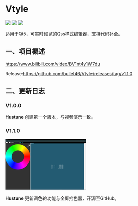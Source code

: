 # Vtyle
![](https://img.shields.io/badge/Version-1.1.0-green) ![](https://img.shields.io/badge/Creator-Hustune-99ddcc) ![](https://img.shields.io/badge/Fork-bullet46-99ddcc)

适用于Qt5，可实时预览的Qss样式编辑器，支持代码补全。

## 一、项目概述

https://www.bilibili.com/video/BV1nt4y1W7du

Release:https://github.com/bullet46/Vtyle/releases/tag/v1.1.0

## 二、更新日志

### V1.0.0

**Hustune** 创建第一个版本，与视频演示一致。

### V1.1.0

<img src="README.assets/V1.1.0 GUI.jpg" alt="V1.1.0 GUI" style="zoom: 25%;" />

**Hustune** 更新调色轮功能与全屏拾色器，开源至GitHub。
